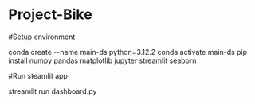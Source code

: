 # Project-Bike
#Setup environment

conda create --name main-ds python=3.12.2
conda activate main-ds
pip install numpy pandas matplotlib jupyter streamlit seaborn

#Run steamlit app

streamlit run dashboard.py
